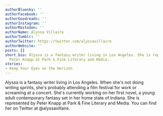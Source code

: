 ```yaml
---
authorBluesky: ''
authorFacebook: ''
authorGoodreads: ''
authorInstagram: ''
authorMastodon: ''
authorName: Alyssa Villaire
authorTumblr: ''
authorTwitter: https://twitter.com/alyssavillaire
authorWebsite: ''
posts: []
short_bio: Alyssa is a fantasy writer living in Los Angeles. She is represented by
  Peter Knapp at Park & Fine Literary and Media.
stories:
- Keep Your Eyes on the Horizon
---
```


Alyssa is a fantasy writer living in Los Angeles. When she's not doing writing sprints, she's probably attending a film festival for work or screaming at a concert. She's currently working on her first novel, a young adult contemporary fantasy set in her home state of Indiana. She is represented by Peter Knapp at Park & Fine Literary and Media. You can find her on Twitter at @alyssavillaire.